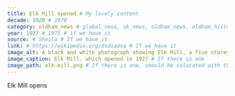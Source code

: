 ```yaml
---
title: Elk Mill opened # My lovely content
decade: 1920 # 1970
category: oldham_news # global_news, uk_news, oldham_news, oldham_history, towers, surrounding_estate # Always exactly one category
year: 1927 # 1975 # if we have it
source: # Sheila # If we have it
link: # https://wikipedia.org/dsdsadsa # If we have it
image_alt: A black and white photograph showing Elk Mill, a five storey brick building with lots of windows, and a smokestack to the rear which reads ELK in large white letters. # If there is one
image_caption: Elk Mill, which opened in 1927 # If there is one
image_path: elk-mill.png # If there is one, should be colocated with the index.md file in the folder
---
```


Elk Mill opens